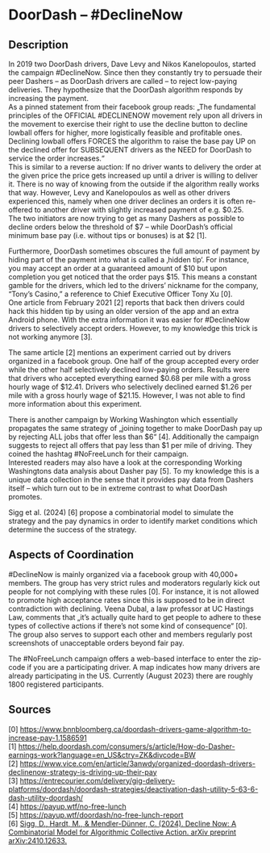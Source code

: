 # DoorDash – \#DeclineNow

## Description

In 2019 two DoorDash drivers, Dave Levy and Nikos Kanelopoulos, started the campaign #DeclineNow. Since then they constantly try to persuade their peer Dashers – as DoorDash drivers are called – to reject low-paying deliveries. They hypothesize that the DoorDash algorithm responds by increasing the payment.   
As a pinned statement from their facebook group reads: „The fundamental principles of the OFFICIAL #DECLINENOW movement rely upon all drivers in the movement to exercise their right to use the decline button to decline lowball offers for higher, more logistically feasible and profitable ones. Declining lowball offers FORCES the algorithm to raise the base pay UP on the declined offer for SUBSEQUENT drivers as the NEED for DoorDash to service the order increases.“   
This is similar to a reverse auction: If no driver wants to delivery the order at the given price the price gets increased up until a driver is willing to deliver it. There is no way of knowing from the outside if the algorithm really works that way. However, Levy and Kanelopoulos as well as other drivers experienced this, namely when one driver declines an orders it is often re-offered to another driver with slightly increased payment of e.g. $0.25.   
The two initiators are now trying to get as many Dashers as possible to decline orders below the threshold of $7 – while DoorDash’s official minimum base pay (i.e. without tips or bonuses) is at $2 [1].   

Furthermore, DoorDash sometimes obscures the full amount of payment by hiding part of the payment into what is called a ‚hidden tip‘. For instance, you may accept an order at a guaranteed amount of $10 but upon completion you get noticed that the order pays $15. This means a constant gamble for the drivers, which led to the drivers’ nickname for the company, “Tony’s Casino,” a reference to Chief Executive Officer Tony Xu [0].    
One article from February 2021 [2] reports that back then drivers could hack this hidden tip by using an older version of the app and an extra Android phone. With the extra information it was easier for #DeclineNow drivers to selectively accept orders. However, to my knowledge this trick is not working anymore [3].  

The same article [2] mentions an experiment carried out by drivers organized in a facebook group. One half of the group accepted every order while the other half selectively declined low-paying orders. Results were that drivers who accepted everything earned $0.68 per mile with a gross hourly wage of $12.41. Drivers who selectively declined earned $1.26 per mile with a gross hourly wage of $21.15. However, I was not able to find more information about this experiment.   

There is another campaign by Working Washington which essentially propagates the same strategy of „joining together to make DoorDash pay up by rejecting ALL jobs that offer less than $6“ [4]. Additionally the campaign suggests to reject all offers that pay less than $1 per mile of driving. They coined the hashtag #NoFreeLunch for their campaign.    
Interested readers may also have a look at the corresponding Working Washingtons data analysis about Dasher pay [5]. To my knowledge this is a unique data collection in the sense that it provides pay data from  Dashers itself – which turn out to be in extreme contrast to what DoorDash promotes.   

Sigg et al. (2024) [6] propose a combinatorial model to simulate the strategy and the pay dynamics in order to identify market conditions which determine the success of the strategy.   


## Aspects of Coordination 

#DeclineNow is mainly organized via a facebook group with 40,000+ members. The group has very strict rules and moderators regularly kick out people for not complying with these rules [0]. For instance, it is not allowed to promote high acceptance rates since this is supposed to be in direct contradiction with declining. Veena Dubal, a law professor at UC Hastings Law, comments that „it’s actually quite hard to get people to adhere to these types of collective actions if there’s not some kind of consequence“ [0].   
The group also serves to support each other and members regularly post screenshots of unacceptable orders beyond fair pay.   

The #NoFreeLunch campaign offers a web-based interface to enter the zip-code if you are a participating driver. A map indicates how many drivers are already participating in the US.   Currently (August 2023) there are roughly 1800 registered participants.   

## Sources

[0] https://www.bnnbloomberg.ca/doordash-drivers-game-algorithm-to-increase-pay-1.1586591   
[1] https://help.doordash.com/consumers/s/article/How-do-Dasher-earnings-work?language=en_US&ctry=ZK&divcode=BW    
[2] https://www.vice.com/en/article/3anwdy/organized-doordash-drivers-declinenow-strategy-is-driving-up-their-pay   
[3] https://entrecourier.com/delivery/gig-delivery-platforms/doordash/doordash-strategies/deactivation-dash-utility-5-63-6-dash-utility-doordash/   
[4] https://payup.wtf/no-free-lunch   
[5] https://payup.wtf/doordash/no-free-lunch-report   
[6] [Sigg, D., Hardt, M., & Mendler-Dünner, C. (2024). Decline Now: A Combinatorial Model for Algorithmic Collective Action. arXiv preprint arXiv:2410.12633.](https://arxiv.org/pdf/2410.12633)

